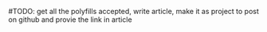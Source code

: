 #TODO:
get all the polyfills accepted,
write article,
make it as project to post on github and provie the link in article